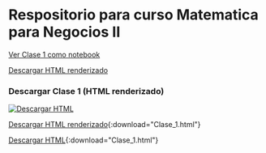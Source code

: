 # Respositorio para curso Matematica para Negocios II
[Ver Clase 1 como notebook](https://nbviewer.jupyter.org/github/iruminot/Matematica_negocios_II/blob/main/clases/Clase_1.ipynb?flush_cache=true&download=1)

[Descargar HTML renderizado](https://github.com/iruminot/Matematica_negocios_II/raw/main/clases/Clase_1.html)


### Descargar Clase 1 (HTML renderizado)
[![Descargar HTML](https://img.shields.io/badge/Descargar-HTML%20Renderizado-blue)](https://github.com/iruminot/Matematica_negocios_II/raw/main/clases/Clase_1.html)

[Descargar HTML renderizado](https://github.com/iruminot/Matematica_negocios_II/raw/main/clases/Clase_1.html){:download="Clase_1.html"}


[Descargar HTML](https://github.com/iruminot/Matematica_negocios_II/blob/main/clases/Clase_1.html){:download="Clase_1.html"}